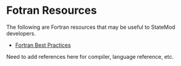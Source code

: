 # Fotran Resources

The following are Fortran resources that may be useful to StateMod developers.

* [Fortran Best Practices](http://www.fortran90.org/src/best-practices.html)

Need to add references here for compiler, language reference, etc.
